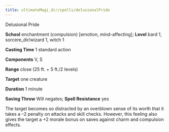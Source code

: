 ```yaml
---
title: ultimateMagi_dir/spells/delusionalPride
---
```

Delusional Pride

**School** enchantment (compulsion) [emotion, mind-affecting]; **Level** bard 1, sorcere_dir/wizard 1, witch 1

**Casting Time** 1 standard action

**Components** V, S

**Range** close (25 ft. + 5 ft./2 levels)

**Target** one creature

**Duration** 1 minute

**Saving Throw** Will negates; **Spell Resistance** yes

The target becomes so distracted by an overblown sense of its worth that it takes a –2 penalty on attacks and skill checks. However, this feeling also gives the target a +2 morale bonus on saves against charm and compulsion effects.

